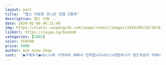 ```yaml
---
layout: post 
title:  "엘스 아동용 유니콘 양말 5켤레" 
description: 엘스 아동 ..
date: 2020-02-08 06:11:04 
img: https://static.coupangcdn.com/image/retail/images/2019/08/29/19/0/f4355ce3-6992-4102-8c4f-fd2cf10a74b8.jpg 
linkUrl: https://coupa.ng/bozAsN 
categories: [1005] 
color: FF6F00 
price: 6900 
author: Ask View Shop 
cont:  "●구매후기●<br/>뭐 가격대비 예뻐서 만족합니다<br/>양말하나가 밴드부분이 약해서 당겨올리니 터지지만.<br/>.<br/><br/>유니콘 좋아하는 여아 180mm신는데 딱 좋아요<br/>이쁘고 7세 딸아이가 좋아해요 아이 발바닥이 길죽한데<br/>이양말은 소재도 만족합니다~<br/>쿠팡양말 소재대부분좋지않았는데<br/>평소양말신기싫어하는 딸아이가 좋아서 신고다녀요~<br/>한 번빨고 건조기돌려신으니 딱맞아요<br/>뭐 가격대비 예뻐서 만족합니다<br/>양말하나가 밴드부분이 약해서 당겨올리니 터지지만.<br/>.<br/><br/>유니콘 좋아하는 여아 180mm신는데 딱 좋아요<br/>이쁘고 7세 딸아이가 좋아해요 아이 발바닥이 길죽한데<br/>이양말은 소재도 만족합니다~<br/>쿠팡양말 소재대부분좋지않았는데<br/>평소양말신기싫어하는 딸아이가 좋아서 신고다녀요~<br/>한 번빨고 건조기돌려신으니 딱맞아요<br/>" 
---
```

